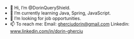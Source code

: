 - 👋 Hi, I’m @DorinQueryShield.
- 🌱 I’m currently learning Java, Spring, JavaScript.
- 💞️ I’m looking for job opportunities.
- 📫 To reach me:
      Email: gherciudorin@gmail.com
      Linkedin: www.linkedin.com/in/dorin-gherciu


<!---
DorinQueryShield/DorinQueryShield is a ✨ special ✨ repository because its `README.md` (this file) appears on your GitHub profile.
You can click the Preview link to take a look at your changes.
--->
